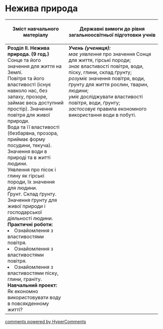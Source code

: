 <div id="hypercomments_widget" class="js-hypercomments-widget invisible"></div>

Нежива природа
=============================================

<table>
<thead>
  <tr>
    <th width="40%" align="center"><p>Зміст навчального матеріалу</p></td>
    <th width="60%" align="center"><p>Державні вимоги до рівня загальноосвітньої підготовки учнів</p></td>
  </tr>
</thead>
<tbody>
  <tr>
    <td width="40%" style="vertical-align:top !important;">
    <b>Розділ II. Нежива природа. (9 год.)</b><br>
    Сонце та його значення для життя на Землі.<br>
    Повітря та його властивості (існує навколо нас, без запаху, прозоре, займає весь доступний простір). Значення повітря для живої природи.<br>
    Вода та її властивості (безбарвна, прозора, приймає форму посудини, текуча). Значення води в природі та в житті людини.<br>
    Уявлення про пісок і глину як гірські породи, їх значення для людини.<br>
    Ґрунт. Склад ґрунту. Значення ґрунту для живої природи і господарської діяльності людини.<br>
    <b>Практичні роботи:</b><br>
    <li>Ознайомлення з властивостями повітря.</li>
    <li>Ознайомлення з властивостями повітря.</li>
    <li>Ознайомлення з властивостями піску, глини, граніту.</li>
    <b>Навчальний проект:</b><br>
    Як економно використовувати воду в повсякденному житті?
    </td>
    <td width="60%" style="vertical-align:top !important;">
    <i><b>Учень (учениця):</b></i><br>
  	<i>має уявлення</i> про значення Сонця для життя, гірські породи;<br>
    <i>знає</i> властивості повітря, води, піску, глини, склад ґрунту;<br>
    <i>розуміє</i> значення повітря, води, ґрунту для життя рослин, тварин, людини;<br>
    <i>уміє</i> досліджувати властивості повітря, води, ґрунту;<br>
    <i>застосовує</i> правила економного використання води в побуті.<br>
	</td>
  </tr>
</tbody>
</table>

<div class="js-hypercomments-container">
<a href="http://hypercomments.com" class="hc-link" title="comments widget">comments powered by HyperComments</a>
</div>